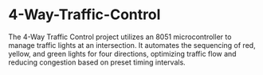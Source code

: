 # 4-Way-Traffic-Control
The 4-Way Traffic Control project utilizes an 8051 microcontroller to manage traffic lights at an intersection. It automates the sequencing of red, yellow, and green lights for four directions, optimizing traffic flow and reducing congestion based on preset timing intervals.
